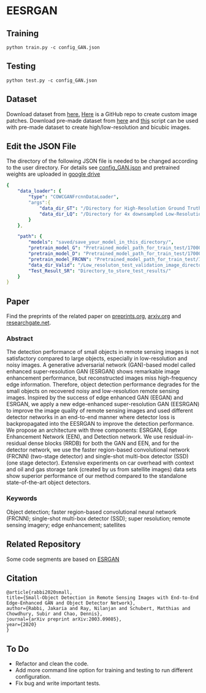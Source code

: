 # EESRGAN
## Training
`python train.py -c config_GAN.json`
## Testing
`python test.py -c config_GAN.json`
## Dataset
Download dataset from [here.](https://gdo152.llnl.gov/cowc/download/cowc-m/datasets/)
[Here](https://github.com/LLNL/cowc/tree/master/COWC-M) is a GitHub repo to create custom image patches.
Download pre-made dataset from [here](https://gdo152.llnl.gov/cowc/download/cowc-m/datasets/DetectionPatches_256x256.tgz) and [this](https://github.com/Jakaria08/EESRGAN/blob/1f93130d8e99166e7bc4d1640329450feec9ff9c/scripts_for_datasets/scripts_GAN_HR-LR.py#L24) script can be used with pre-made dataset to create high/low-resolution and bicubic images.  
## Edit the JSON File
The directory of the following JSON file is needed to be changed according to the user directory. For details see [config_GAN.json](https://github.com/Jakaria08/EESRGAN/blob/master/config_GAN.json) and pretrained weights are uploaded in [google drive](https://drive.google.com/drive/folders/15xN_TKKTUpQ5EVdZWJ2aZUa4Y-u-Mt0f?usp=sharing)
```yaml
{
    "data_loader": {
        "type": "COWCGANFrcnnDataLoader",
        "args":{
            "data_dir_GT": "/Directory for High-Resolution Ground Truth images/",
            "data_dir_LQ": "/Directory for 4x downsampled Low-Resolution images from the above High-Resolution images/"
        }
    },

    "path": {
        "models": "saved/save_your_model_in_this_directory/",
        "pretrain_model_G": "Pretrained_model_path_for_train_test/170000_G.pth",
        "pretrain_model_D": "Pretrained_model_path_for_train_test/170000_G.pth",
        "pretrain_model_FRCNN": "Pretrained_model_path_for_train_test/170000_G.pth",
        "data_dir_Valid": "/Low_resoluton_test_validation_image_directory/"
        "Test_Result_SR": "Directory_to_store_test_results/"
    }
}

```
## Paper
Find the preprints of the related paper on [preprints.org](https://www.preprints.org/manuscript/202003.0313/v1), [arxiv.org](https://arxiv.org/abs/2003.09085) and [researchgate.net](https://www.researchgate.net/publication/340095015_Small-Object_Detection_in_Remote_Sensing_Images_with_End-to-End_Edge-Enhanced_GAN_and_Object_Detector_Network).
### Abstract
The detection performance of small objects in remote sensing images is not satisfactory compared to large objects, especially in low-resolution and noisy images. A generative adversarial network (GAN)-based model called enhanced super-resolution GAN (ESRGAN) shows remarkable image enhancement performance, but reconstructed images miss high-frequency edge information. Therefore, object detection performance degrades for the small objects on recovered noisy and low-resolution remote sensing images. Inspired by the success of edge enhanced GAN (EEGAN) and ESRGAN, we apply a new edge-enhanced super-resolution GAN (EESRGAN) to improve the image quality of remote sensing images and used different detector networks in an end-to-end manner where detector loss is backpropagated into the EESRGAN to improve the detection performance. We propose an architecture with three components: ESRGAN, Edge Enhancement Network (EEN), and Detection network. We use residual-in-residual dense blocks (RRDB) for both the GAN and EEN, and for the detector network, we use the faster region-based convolutional network (FRCNN) (two-stage detector) and single-shot multi-box detector (SSD) (one stage detector). Extensive experiments on car overhead with context and oil and gas storage tank  (created by us from satellite images) data sets show superior performance of our method compared to the standalone state-of-the-art object detectors.
### Keywords
Object detection; faster region-based convolutional neural network (FRCNN); single-shot multi-box detector (SSD); super resolution; remote sensing imagery; edge enhancement; satellites
## Related Repository
Some code segments are based on [ESRGAN](https://github.com/xinntao/BasicSR)
## Citation
`@article{rabbi2020small,`\
  `title={Small-Object Detection in Remote Sensing Images with End-to-End Edge-Enhanced GAN and Object Detector Network},`\
  `author={Rabbi, Jakaria and Ray, Nilanjan and Schubert, Matthias and Chowdhury, Subir and Chao, Dennis},`\
  `journal={arXiv preprint arXiv:2003.09085},`\
  `year={2020}`\
`}` 
## To Do 
- Refactor and clean the code.
- Add more command line option for training and testing to run different configuration.
- Fix bug and write important tests. 

